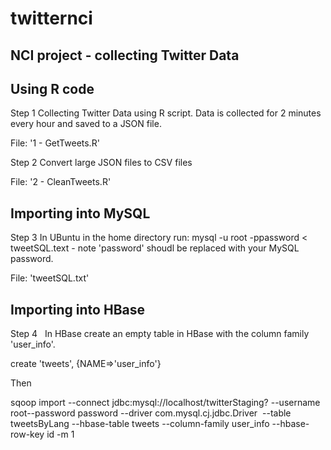 # twitternci
NCI project - collecting Twitter Data
---------------------------------------------------------------------------------


Using R code
---------------------------------------------------------------------------------
Step 1
  Collecting Twitter Data using R script.
  Data is collected for 2 minutes every hour and saved to a JSON file.
  
  File: '1 - GetTweets.R'

Step 2
  Convert large JSON files to CSV files
  
  File: '2 - CleanTweets.R'

Importing into MySQL
---------------------------------------------------------------------------------
Step 3 
  In UBuntu in the home directory run:
  mysql -u root -ppassword < tweetSQL.text - note 'password' shoudl be replaced with your MySQL password.
  
File: 'tweetSQL.txt'


Importing into HBase
----
Step 4
   In HBase create an empty table in HBase with the column family 'user_info'.
   
   create 'tweets', {NAME=>'user_info'}
   
   Then 



sqoop
import --connect jdbc:mysql://localhost/twitterStaging? --username
root--password password --driver com.mysql.cj.jdbc.Driver  --table tweetsByLang --hbase-table tweets
--column-family user_info --hbase-row-key id -m 1






